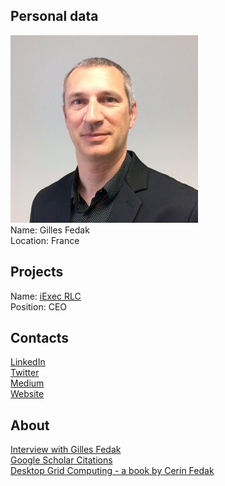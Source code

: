 ## Personal data
![ photo](photo/gilles_fedak.jpg)  
Name: Gilles Fedak  
Location: France  
## Projects 
Name: [iExec RLC](../projects/rlc.md)  
Position: CEO  
## Contacts
[LinkedIn](https://www.linkedin.com/in/gilles-fedak-4a303a5b/)  
[Twitter](https://twitter.com/gilfedak)  
[Medium](https://medium.com/@gilles.fedak)  
[Website](http://graal.ens-lyon.fr/~gfedak/)  
## About
[Interview with Gilles Fedak](https://www.bitcoinwednesday.com/speakers/gilles-fedak-iex/)  
[Google Scholar Citations](https://scholar.google.com/citations?user=8UEfrTEAAAAJ)  
[Desktop Grid Computing - a book by Cerin Fedak](https://www.crcpress.com/Desktop-Grid-Computing/Cerin-Fedak/p/book/9781439862148)

